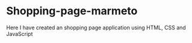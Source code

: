 # Shopping-page-marmeto
Here I have created an shopping page application using HTML, CSS and JavaScript

